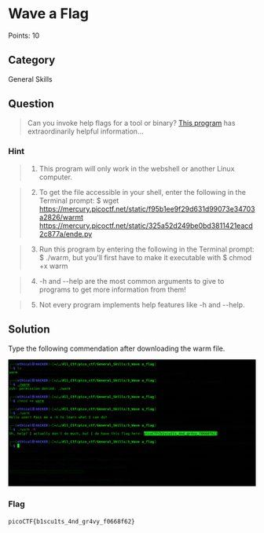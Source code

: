 # Wave a Flag
Points: 10

## Category
General Skills

## Question
>Can you invoke help flags for a tool or binary? [This program](https://mercury.picoctf.net/static/f95b1ee9f29d631d99073e34703a2826/warm) has extraordinarily helpful information... 

### Hint
>1. This program will only work in the webshell or another Linux computer.

>2. To get the file accessible in your shell, enter the following in the Terminal prompt: $ wget https://mercury.picoctf.net/static/f95b1ee9f29d631d99073e34703a2826/warmt https://mercury.picoctf.net/static/325a52d249be0bd3811421eacd2c877a/ende.py

>3. Run this program by entering the following in the Terminal prompt: $ ./warm, but you'll first have to make it executable with $ chmod +x warm

>4. -h and --help are the most common arguments to give to programs to get more information from them!

>5. Not every program implements help features like -h and --help.
## Solution

Type the following commendation after downloading the warm file.

![flag](1.png)











### Flag
`picoCTF{b1scu1ts_4nd_gr4vy_f0668f62}`
